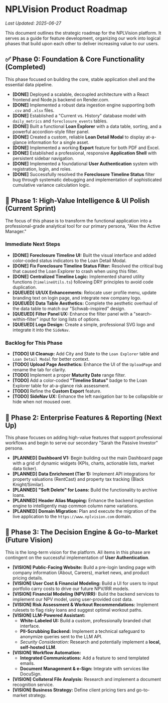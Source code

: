 # NPLVision Product Roadmap

*Last Updated: 2025-06-27*

This document outlines the strategic roadmap for the NPLVision platform. It serves as a guide for feature development, organizing our work into logical phases that build upon each other to deliver increasing value to our users.

## ✅ Phase 0: Foundation & Core Functionality (Completed)

This phase focused on building the core, stable application shell and the essential data pipeline.

* **[DONE]** Deployed a scalable, decoupled architecture with a React frontend and Node.js backend on Render.com.
* **[DONE]** Implemented a robust data ingestion engine supporting both `.csv` and `.xlsx` files.
* **[DONE]** Established a "Current vs. History" database model with `daily_metrics` and `foreclosure_events` tables.
* **[DONE]** Built a functional **Loan Explorer** with a data table, sorting, and a powerful accordion-style filter panel.
* **[DONE]** Created a custom, reliable **Loan Detail Modal** to display at-a-glance information for a single asset.
* **[DONE]** Implemented a working **Export** feature for both PDF and Excel.
* **[DONE]** Established a professional, responsive **Application Shell** with persistent sidebar navigation.
* **[DONE]** Implemented a foundational **User Authentication** system with registration, login, and roles.
* **[DONE]** Successfully resolved the **Foreclosure Timeline Status** filter bug through systematic debugging and implementation of sophisticated cumulative variance calculation logic.

## 🔨 Phase 1: High-Value Intelligence & UI Polish (Current Sprint)

The focus of this phase is to transform the functional application into a professional-grade analytical tool for our primary persona, "Alex the Active Manager."

### Immediate Next Steps
* **[DONE]** **Foreclosure Timeline UI:** Built the visual interface and added color-coded status indicators to the Loan Detail Modal.
* **[DONE]** **Fix Foreclosure Timeline Status Filter:** Resolved the critical bug that caused the Loan Explorer to crash when using this filter.
* **[DONE]** **Centralized Timeline Logic:** Implemented shared utility functions (`timelineUtils.ts`) following DRY principles to avoid code duplication.
* **[QUEUED]** **UI/UX Enhancements:** Relocate user profile menu, update branding text on login page, and integrate new company logo.
* **[QUEUED]** **Data Table Aesthetics:** Complete the aesthetic overhaul of the data table to match our "Schwab-inspired" design.
* **[QUEUED]** **Filter Panel UX:** Enhance the filter panel with a "search-within-filter" input for long lists of options.
* **[QUEUED]** **Logo Design:** Create a simple, professional SVG logo and integrate it into the `SideNav`.

### Backlog for This Phase
* **[TODO]** **UI Cleanup:** Add City and State to the `Loan Explorer` table and `Loan Detail Modal` for better context.
* **[TODO]** **Upload Page Aesthetics:** Enhance the UI of the `UploadPage` and rename the tab for clarity.
* **[TODO]** Implement a proper **Maturity Date** range filter.
* **[TODO]** Add a color-coded **"Timeline Status"** badge to the Loan Explorer table for at-a-glance risk assessment.
* **[TODO]** Refine the **Custom Export** feature.
* **[TODO]** **SideNav UX:** Enhance the left navigation bar to be collapsible or hide when not moused over.

## 🚀 Phase 2: Enterprise Features & Reporting (Next Up)

This phase focuses on adding high-value features that support professional workflows and begin to serve our secondary "Sarah the Passive Investor" persona.

* **[PLANNED]** **Dashboard V1:** Begin building out the main Dashboard page with a grid of dynamic widgets (KPIs, charts, actionable lists, market data ticker).
* **[PLANNED]** **Data Enrichment (Tier 1):** Implement API integrations for property valuations (RentCast) and property tax tracking (Black Knight/Similar).
* **[PLANNED]** **"Soft Delete" for Loans:** Build the functionality to archive loans.
* **[PLANNED]** **Header Alias Mapping:** Enhance the backend ingestion engine to intelligently map common column name variations.
* **[PLANNED]** **Domain Migration:** Plan and execute the migration of the live application to the `https://www.nplvision.com` domain.

## 🧠 Phase 3: The Decision Engine & Go-to-Market (Future Vision)

This is the long-term vision for the platform. All items in this phase are contingent on the successful implementation of **User Authentication**.

* **[VISION]** **Public-Facing Website:** Build a pre-login landing page with company information (About, Careers), market news, and product pricing details.
* **[VISION]** **User Cost & Financial Modeling:** Build a UI for users to input portfolio carry costs to drive our future NPV/IRR models.
* **[VISION]** **Financial Modeling (NPV/IRR):** Build the backend services to implement our NPV model, using user-provided cost data.
* **[VISION]** **Risk Assessment & Workout Recommendations:** Implement rulesets to flag risky loans and suggest optimal workout paths.
* **[VISION]** **LLM-Powered Assistant:**
  * **White-Labeled UI:** Build a custom, professionally branded chat interface.
  * **PII-Scrubbing Backend:** Implement a technical safeguard to anonymize queries sent to the LLM API.
  * *Security Consideration:* Research and potentially implement a **local, self-hosted LLM**.
* **[VISION]** **Workflow Automation:**
  * **Integrated Communications:** Add a feature to send templated emails.
  * **Document Management & e-Sign:** Integrate with services like DocuSign.
* **[VISION]** **Collateral File Analysis:** Research and implement a document recognition service.
* **[VISION]** **Business Strategy:** Define client pricing tiers and go-to-market strategy.
